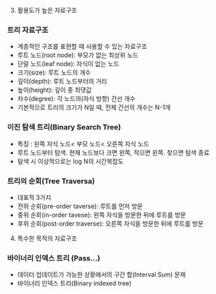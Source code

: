 3. 활용도가 높은 자료구조

### 트리 자료구조

- 계층적인 구조를 표현할 때 사용할 수 있는 자료구조
- 루트 노드(root node): 부모가 없는 최상위 노드
- 단말 노드(leaf node): 자식이 없는 노드
- 크기(size): 루트 노드의 개수
- 깊이(depth): 루트 노드부터의 거리
- 높이(height): 깊이 중 최댓값
- 차수(degree): 각 노드의(자식 방향) 간선 개수
- 기본적으로 트리의 크기가 N일 때, 전체 간선의 개수는 N-1개

### 이진 탐색 트리(Binary Search Tree)

- 특징 : 왼쪽 자식 노드< 부모 노드< 오른쪽 자식 노드
- 루트 노드부터 탐색. 현재 노드보다 크면 왼쪽, 작으면 왼쪽. 찾으면 탐색 종료
- 탐색 시 이상적으로는 log N의 시간복잡도

### 트리의 순회(Tree Traversa)

- 대표적 3가지
- 전위 순회(pre-order taverse): 루트를 먼저 방문
- 중위 순회(in-order tavese): 왼쪽 자식을 방문한 뒤에 루트를 방문
- 후위 순회(post-order traverse): 오른쪽 자식을 방문한 뒤에 루트를 방문

4. 특수한 목적의 자료구조

### 바이너리 인덱스 트리 (Pass...)

- 데이터 업데이트가 가능한 상황에서의 구간 합(Interval Sum) 문제
- 바이너리 인덱스 트리(Binary indexed tree)
